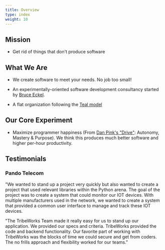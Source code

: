 ```yaml
---
title: Overview
type: index
weight: 10
---
```


## Mission

-   Get rid of things that don't produce software

## What We Are

-   We create software to meet your needs. No job too small!

-   An experimentally-oriented software development consultancy started
    by [Bruce Eckel](https://www.mindviewllc.com/).

-   A flat organization following the [Teal
    model](http://www.reinventingorganizations.com/uploads/2/1/9/8/21988088/140305_laloux_reinventing_organizations.pdf)

## Our Core Experiment

-   Maximize programmer happiness (From
    [Dan Pink's "Drive"](https://youtu.be/u6XAPnuFjJc): Autonomy,
    Mastery & Purpose). We think this produces much better software and
    higher per-hour productivity.

## Testimonials

### Pando Telecom

"We wanted to stand up a project very quickly but also wanted to create a
project that used relevant libraries within the Python arena. The goal of the
project was to create a system that could monitor our IOT devices. With
multiple manufacturers used in the network, we wanted to create a system that
provided a common user interface to manage and track these IOT devices.

"The TribeWorks Team made it really easy for us to stand up our application. We
provided our specs and criteria. TribeWorks provided the code and backend
functionality. Our favorite part of working with TribeWorks was the blocks of
time we could secure and get from coders. The no frills approach and
flexibility worked for our teams."

